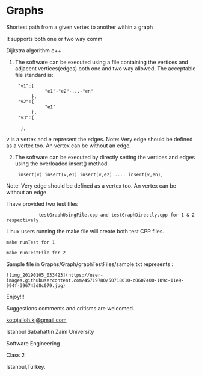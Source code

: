 # Graphs
Shortest path from a given vertex to another within a graph

It supports both one or two way comm

Dijkstra algorithm c++

1. The software can be executed using a file containing the vertices and  adjacent vertices(edges) both one and two way allowed.
  The acceptable file standard is:
	
	    "v1":{
                  "e1"-"e2"-...-"en"
             },  
	    "v2":{
                  "e1"  
             },  
	    "v3":{
	     	
	     }, 
						 
 v is a vertex and e represent the edges.
  Note: Very edge should be defined as a vertex too. An vertex can be without an edge.

2. The software can be executed by directly setting the vertices and edges using the overloaded insert() method.

  		insert(v) insert(v,e1) insert(v,e2) .... insert(v,en);
	
  
  Note: Very edge should be defined as a vertex too. An vertex can be without an edge.

I have provided two test files

				testGraphUsingFile.cpp and testGraphDirectly.cpp for 1 & 2 respectively.

Linux users running the make file will create both test CPP files.

	make runTest for 1
	
	make runTestFile for 2
	
Sample file in  Graphs/Graph/graphTestFiles/sample.txt represents :
	
	![img_20190105_033423](https://user-images.githubusercontent.com/45719780/50718010-c0607400-109c-11e9-994f-396743d8c079.jpg)
	
Enjoy!!!

Suggestions comments and critisms are welcomed.

kotojalloh.kj@gmail.com

Istanbul Sabahattin Zaim University

Software Engineering

Class 2

Istanbul,Turkey.
